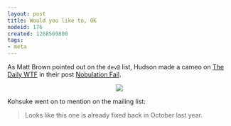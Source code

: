 ```yaml
---
layout: post
title: Would you like to, OK
nodeid: 176
created: 1268569800
tags:
- meta
---
```

As Matt Brown pointed out on the `dev@` list, Hudson made a cameo on [The Daily WTF](http://thedailywtf.com) in their post [Nobulation Fail](http://thedailywtf.com/Articles/Nobulation-Fail.aspx).

<center><img src="http://agentdero.cachefly.net/scratch/hudson_install_dailywtf.png"/></center>


Kohsuke went on to mention on the mailing list:

> Looks like this one is already fixed back in October last year.

